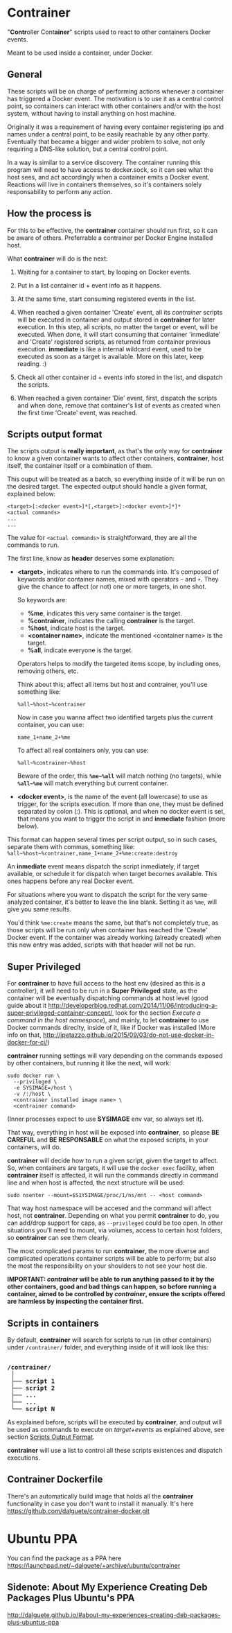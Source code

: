 Contrainer
==========

"**Contr**oller Cont**ainer**" scripts used to react to other containers Docker events.

Meant to be used inside a container, under Docker.

General
-------

These scripts will be on charge of performing actions whenever a container has triggered
a Docker event. The motivation is to use it as a central control point, so containers
can interact with other containers and/or with the host system, without having to
install anything on host machine.

Originally it was a requirement of having every container registering ips and names
under a central point, to be easily reachable by any other party. Eventually that became
a bigger and wider problem to solve, not only requiring a DNS-like solution, but a
central control point.

In a way is similar to a service discovery. The container running this program will
need to have access to docker.sock, so it can see what the host sees, and act accordingly
when a container emits a Docker event. Reactions will live in containers themselves,
so it's containers solely responsability to perform any action.


How the process is
------------------

For this to be effective, the **contrainer** container should run first, so it can be
aware of others. Preferrable a contrainer per Docker Engine installed host.

What **contrainer** will do is the next:

  1. Waiting for a container to start, by looping on Docker events.

  2. Put in a list container id + event info as it happens.

  3. At the same time, start consuming registered events in the list.

  4. When reached a given container 'Create' event, all its *contrainer* scripts will be
    executed in container and output stored in **contrainer** for later execution.
    In this step, all scripts, no matter the target or event, will be executed.
    When done, it will start consuming that container 'inmediate' and  'Create' registered
    scripts, as returned from container previous execution. **inmediate** is like a
    internal wildcard event, used to be executed as soon as a target is available.
    More on this later, keep reading. :)

  5. Check all other container id + events info stored in the list, and dispatch the
    scripts.

  6. When reached a given container 'Die' event, first, dispatch the scripts and when
    done, remove that container's list of events as created when the first time
    'Create' event, was reached.


Scripts output format
---------------------

The scripts output is **really important**, as that's the only way for **contrainer** to know
a given container wants to affect other containers, **contrainer**, host itself, the
container itself or a combination of them.

This ouput will be treated as a batch, so everything inside of it will be run on the
desired target. The expected output should handle a given format, explained below:

```
<target>[:<docker event>]*[,<target>[:<docker event>]*]*
<actual commands>
...
...
```

The value for `<actual commands>` is straightforward, they are all the commands to run.

The first line, know as **header** deserves some explanation:

  * **\<target\>**, indicates where to run the commands into. It's composed of keywords
    and/or container names, mixed with operators `~` and `+`. They give the chance
    to affect (or not) one or more targets, in one shot.

    So keywords are:
      * **%me**, indicates this very same container is the target.
      * **%contrainer**, indicates the calling **contrainer** is the target.
      * **%host**, indicate host is the target.
      * **\<container name\>**, indicate the mentioned \<container name\> is the target.
      * **%all**, indicate everyone is the target.

    Operators helps to modify the targeted items scope, by including ones, removing
    others, etc.

    Think about this; affect all items but host and contrainer, you'll use something like:
    ```
    %all~%host~%contrainer
    ```

    Now in case you wanna affect two identified targets plus the current container,
    you can use:
    ```
    name_1+name_2+%me
    ```

    To affect all real containers only, you can use:
    ```
    %all~%contrainer~%host
    ```

    Beware of the order, this **`%me~%all`** will match nothing (no targets), while
    **`%all~%me`** will match everything but current container.

  * **\<docker event\>**, is the name of the event (all lowercase) to use as trigger, for the scripts
    execution. If more than one, they must be defined separated by colon (:). This is
    optional, and when no docker event is set, that means you want to trigger the
    script in and **inmediate** fashion (more below).

This format can happen several times per script output, so in such cases, separate
them with commas, something like:
    ```
    %all~%host~%contrainer,name_1+name_2+%me:create:destroy
    ```

An **inmediate** event means dispatch the script inmediately, if target available,
or schedule it for dispatch when target becomes available. This ones happens before
any real Docker event.

For situations where you want to dispatch the script for the very same analyzed container,
it's better to leave the line blank.
Setting it as `%me`, will give you same results.

You'd think `%me:create` means the same, but that's not completely true, as those
scripts will be run only when container has reached the 'Create' Docker event. If
the container was already working (already created) when this new entry was added,
scripts with that header will not be run.


Super Privileged
----------------

For **contrainer** to have full access to the host env (desired as this is a controller), 
it will need to be run in a **Super Privileged** state, as the container will be eventually
dispatching commands at host level (good guide about it http://developerblog.redhat.com/2014/11/06/introducing-a-super-privileged-container-concept/,
look for the section *Execute a command in the host namespace*), and mainly, to
let **contrainer** to use Docker commands direclty, inside of it, like if Docker
was installed (More info on that, http://jpetazzo.github.io/2015/09/03/do-not-use-docker-in-docker-for-ci/)

**contrainer** running settings will vary depending on the commands exposed by
other containers, but running it like the next, will work:

```
sudo docker run \
  --privileged \
  -e SYSIMAGE=/host \
  -v /:/host \
  <contrainer installed image name> \
  <contrainer command>
```

(Inner processes expect to use **SYSIMAGE** env var, so always set it).

That way, everything in host will be exposed into **contrainer**, so please **BE CAREFUL**
and **BE RESPONSABLE** on what the exposed scripts, in your containers, will do.

**contrainer** will decide how to run a given script, given the target to affect.
So, when containers are targets, it will use the `docker exec` facility, when
**contrainer** itself is affected, it will run the commands directly in command
line and when host is affected, the next structure will be used:

```
sudo nsenter --mount=$S1YSIMAGE/proc/1/ns/mnt -- <host command>
```

That way host namespace will be accesed and the command will affect host, not **contrainer**.
Depending on what you permit **contrainer** to do, you can add/drop support for
caps, as `--privileged` could be too open. In other situations you'll need to mount,
via volumes, access to certain host folders, so **contrainer** can see them clearly.

The most complicated params to run **contrainer**, the more diverse and complicated
operations container scripts will be able to perform; but also the most the responsibility
on your shoulders to not see your host die.

<strong>IMPORTANT: <em>contrainer</em> will be able to run anything passed to it by the other containers,
good and bad things can happen, so before running a container, aimed to be controlled
by <em>contrainer</em>, ensure the scripts offered are harmless by inspecting the
container first.</strong>

Scripts in containers
---------------------

By default, **contrainer** will search for scripts to run (in other containers) under `/contrainer/`
folder, and everything inside of it will look like this:

<pre><strong>
/contrainer/
 │
 ├── script 1
 ├── script 2
 ├── ...
 ├── ...
 └── script N
</strong></pre>

As explained before, scripts will be executed by **contrainer**, and output will
be used as commands to execute on *target+events* as explained above, see section
[Scripts Output Format](#scripts-output-format).

**contrainer** will use a list to control all these scripts existences and dispatch
executions.


Contrainer Dockerfile
---------------------

There's an automatically build image that holds all the **contrainer** functionality
in case you don't want to install it manually. It's here https://github.com/dalguete/contrainer-docker.git


Ubuntu PPA
==========

You can find the package as a PPA here https://launchpad.net/~dalguete/+archive/ubuntu/contrainer

Sidenote: About My Experience Creating Deb Packages Plus Ubuntu's PPA
---------------------------------------------------------------------

http://dalguete.github.io/#about-my-experiences-creating-deb-packages-plus-ubuntus-ppa

